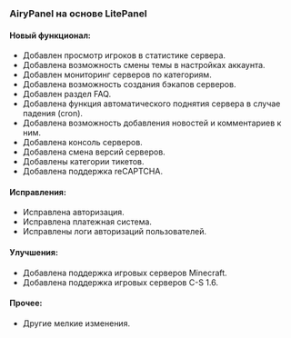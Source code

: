 ### AiryPanel на основе LitePanel

#### Новый функционал:
*   Добавлен просмотр игроков в статистике сервера.
*   Добавлена возможность смены темы в настройках аккаунта.
*   Добавлен мониторинг серверов по категориям.
*   Добавлена возможность создания бэкапов серверов.
*   Добавлен раздел FAQ.
*   Добавлена функция автоматического поднятия сервера в случае падения (cron).
*   Добавлена возможность добавления новостей и комментариев к ним.
*   Добавлена консоль серверов.
*   Добавлена смена версий серверов.
*   Добавлены категории тикетов.
*   Добавлена поддержка reCAPTCHA.

#### Исправления:
*   Исправлена авторизация.
*   Исправлена платежная система.
*   Исправлены логи авторизаций пользователей.

#### Улучшения:
*   Добавлена поддержка игровых серверов Minecraft.
*   Добавлена поддержка игровых серверов C-S 1.6.

#### Прочее:
*   Другие мелкие изменения.
